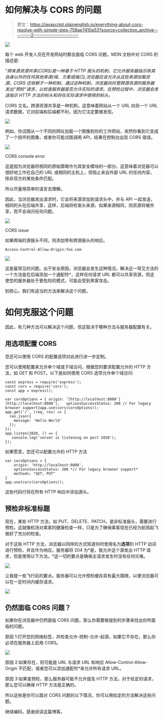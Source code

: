 # 如何解决与 CORS 的问题

> 原文：<https://javascript.plainenglish.io/everything-about-cors-resolve-with-simple-step-758ae7410a53?source=collection_archive---------2----------------------->

![](img/b0573484b6941e771eb1560ffd032568.png)

每个 web 开发人员在开发网站时都会面临 CORS 问题。MDN 文档中对 CORS 的描述是:

*“跨来源资源共享(CORS)是一种基于 HTTP 报头的机制，它允许服务器指示除其自身以外的任何其他来源(域、方案或端口),浏览器应该允许从这些来源加载资源。CORS 还依赖于一种机制，通过这种机制，浏览器向托管跨源资源的服务器发出“预检”请求，以检查服务器是否允许实际的请求。在预检过程中，浏览器会发送指示 HTTP 方法的标头和将在实际请求中使用的标头。*

CORS 又名。跨源资源共享是一种机制，这意味着网站从一个 URL 向另一个 URL 请求数据，它对前端和后端都不利，因为它注定要被发现。

![](img/1e190edab55f1ffb06f194462b25471a.png)

例如，你试图从一个不同的网址加载一个图像到你的工作网站，突然你看到它变成了一个损坏的图像，或者你可能试图调用 API，结果在控制台出现 CORS 错误。

![](img/cb704d4dfe34d80fa8fa3c9375e19d79.png)

CORS console error

这是因为浏览器将相同的原始策略作为其安全模块的一部分。这意味着浏览器可以很好地工作在自己的 URL 或相同的主机上，但阻止来自外部 URL 的任何内容，除非双方的某些条件匹配。

所以尽量用简单的语言去理解。

因此，当浏览器发出请求时，它会将来源添加到请求头中，并与 API 一起发送，相同的头在后端共享，这样，后端将检查头来源，如果来源相同，则资源将被共享，而不会询问任何问题。

![](img/925bed675a48060a1c35481d81bdc549.png)

CORS issue

如果两端的源报头不同，则添加带有跨源报头的响应。

```
Access-Control-Allow-Origin:foo.com
```

![](img/28397e77e14c7149f488610ce64fe836.png)

这是最常见的问题。出于安全原因，浏览器会发生这种情况。解决这一常见方法的一个方法是在后端添加一个通配符*，这样任何请求 URL 都可以共享资源，但这使您的服务器处于更危险的模式，可能会受到黑客攻击。

别担心，我们有适当的方法来解决这个问题。

# **如何克服这个问题**

因此，有几种方法可以解决这个问题，但这取决于哪种方法与服务器配置有关。

## 用选项配置 CORS

您还可以使用 CORS 的配置选项对此进行进一步定制。

您可以使用配置来允许单个域或子域访问，根据您的要求配置允许的 HTTP 方法，如 GET 和 POST。以下是如何使用 CORS 选项允许单个域访问:

```
const express = require('express');
const cors = require('cors'); 
const app = express(); 

var corsOptions = { origin: ‘[http://localhost:8080'](http://localhost:8080'),   optionsSuccessStatus: 200 // For legacy browser support}app.use(cors(corsOptions));
app.get('/', (req, res) => { 
  res.json({ 
    message: 'Hello World' 
  }); 
});
app.listen(2020, () => { 
   console.log('server is listening on port 2020'); 
});
```

如果愿意，您还可以配置允许的 HTTP 方法

```
var corsOptions = {    
    origin: 'http://localhost:8080',    
    optionsSuccessStatus: 200 *// For legacy browser support*                
    methods: "GET, PUT" 
}  
app.use(cors(corsOptions));
```

这些代码行将在所有 HTTP 响应中添加源头。

## 预检非标准标题

现在，某些 HTTP 方法，如 PUT、DELETE、PATCH，是非标准报头，需要进行预检。这就像机场对乘客的健康检查一样，只是为了确保乘客现在已经为航班起飞做好了充分的检查。

对于这些 HTTP 方法，浏览器以同样的方式知道何时使用名为**选项**的 HTTP 动词进行预检，并且作为响应，服务器将 204 为*是，我允许这个源发出 HTTP 请求，但是使用以下方法。*这一切的要点是确保主请求发生时没有任何灾难。

![](img/80ec604584ccb3043be4f5783a77fb5f.png)

让我提一些飞行前的要点。服务器可以允许预检缓存具有最大期限，以便浏览器可以在一定时间内缓存请求。

![](img/cd5106332d023aa577bfef83ba1b3c9d.png)

## 仍然面临 CORS 问题？

如果你在浏览器中仍然面临 CORS 问题，那么你需要做提到的步骤来找出你所面临的问题。

原因 1:打开您的网络标签，并检查允许-控制-允许-起源，如果它不存在，那么你必须在服务器上启用 CORS。

![](img/f07c5f7d1b1875c266cc4ce2b1366f1a.png)

原因 2:如果存在，则可能是 URL 与请求 URL 和响应 Allow-Control-Allow-Origin 不匹配，或者您可以添加通配符*来允许所有请求 URL。

原因 3:如果是预检，那么服务器可能不允许提及 HTTP 方法，对于给定的请求，那么您可以确保 HTTP 方法是正确的。

所以这些是你可以面对 CORS 问题的以下情况，你可以用给定的方法解决这些问题。

继续编码，感谢阅读这篇博客。